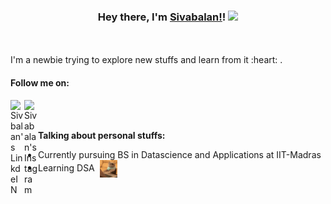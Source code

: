 ### <div align='center'>Hey there, I'm [Sivabalan!]([https://github.com/sivabalan-sv01])! <img src="https://github.com/TheDudeThatCode/TheDudeThatCode/blob/master/Assets/Hi.gif" width="35" /> </div>
<br />
<br />
I'm a newbie trying to explore new stuffs and learn from it :heart: .

#### Follow me on:
<a href="https://www.linkedin.com/in/sivabalan-sv/">
  <img align="left" alt="Sivbalan's LinkdeIN" width="22px" src="https://raw.githubusercontent.com/gauravghongde/social-icons/master/SVG/Color/LinkedIN.svg" />
</a>
<a href="https://www.instagram.com/ig_sv/">
  <img align="left" alt="Sivabalan's Instagram" width="22px" src="https://raw.githubusercontent.com/gauravghongde/social-icons/master/SVG/Color/Instagram.svg" />
</a>
<br/>
<br/>

**Talking about personal stuffs:**
- Currently pursuing BS in Datascience and Applications at IIT-Madras
- Learning DSA &nbsp;<img src="cat-typing.gif" width="28" style="vertical-align: middle;">



